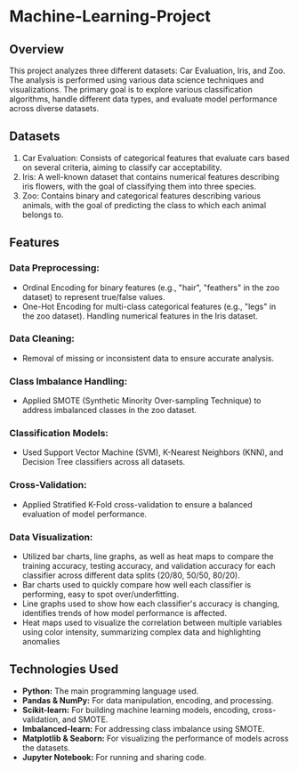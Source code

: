 # Machine-Learning-Project

## Overview
This project analyzes three different datasets: Car Evaluation, Iris, and Zoo. The analysis is performed using various data science techniques and visualizations. The primary goal is to explore various classification algorithms, handle different data types, and evaluate model performance across diverse datasets.

## Datasets
1. Car Evaluation: Consists of categorical features that evaluate cars based on several criteria, aiming to classify car acceptability. 
2. Iris: A well-known dataset that contains numerical features describing iris flowers, with the goal of classifying them into three species.
3. Zoo: Contains binary and categorical features describing various animals, with the goal of predicting the class to which each animal belongs to.

## Features
### Data Preprocessing:
- Ordinal Encoding for binary features (e.g., "hair", "feathers" in the zoo dataset) to represent true/false values.
- One-Hot Encoding for multi-class categorical features (e.g., "legs" in the zoo dataset). Handling numerical features in the Iris dataset.
  
### Data Cleaning: 
- Removal of missing or inconsistent data to ensure accurate analysis.

### Class Imbalance Handling:
- Applied SMOTE (Synthetic Minority Over-sampling Technique) to address imbalanced classes in the zoo dataset.

### Classification Models:
- Used Support Vector Machine (SVM), K-Nearest Neighbors (KNN), and Decision Tree classifiers across all datasets.

### Cross-Validation:
- Applied Stratified K-Fold cross-validation to ensure a balanced evaluation of model performance.

### Data Visualization: 
- Utilized bar charts, line graphs, as well as heat maps to compare the training accuracy, testing accuracy, and validation accuracy for each classifier across different data splits (20/80, 50/50, 80/20).
- Bar charts used to quickly compare how well each classifier is performing, easy to spot over/underfitting.
- Line graphs used to show how each classifier's accuracy is changing, identifies trends of how model performance is affected.
- Heat maps used to visualize the correlation between multiple variables using color intensity, summarizing complex data and highlighting anomalies 

## Technologies Used
- **Python:** The main programming language used.
- **Pandas & NumPy:** For data manipulation, encoding, and processing.
- **Scikit-learn:** For building machine learning models, encoding, cross-validation, and SMOTE.
- **Imbalanced-learn:** For addressing class imbalance using SMOTE.
- **Matplotlib & Seaborn:** For visualizing the performance of models across the datasets.
- **Jupyter Notebook:** For running and sharing code.
